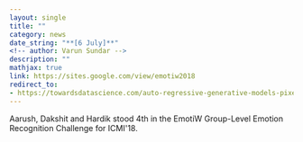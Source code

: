 ```yaml
---
layout: single
title: ""
category: news
date_string: "**[6 July]**"
<!-- author: Varun Sundar -->
description: ""
mathjax: true
link: https://sites.google.com/view/emotiw2018
redirect_to:
- https://towardsdatascience.com/auto-regressive-generative-models-pixelrnn-pixelcnn-32d192911173
---
```


Aarush, Dakshit and Hardik stood 4th in the EmotiW Group-Level Emotion Recognition Challenge for ICMI'18.
